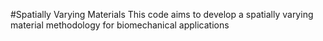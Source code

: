 #Spatially Varying Materials
This code aims to develop a spatially varying material methodology for biomechanical applications